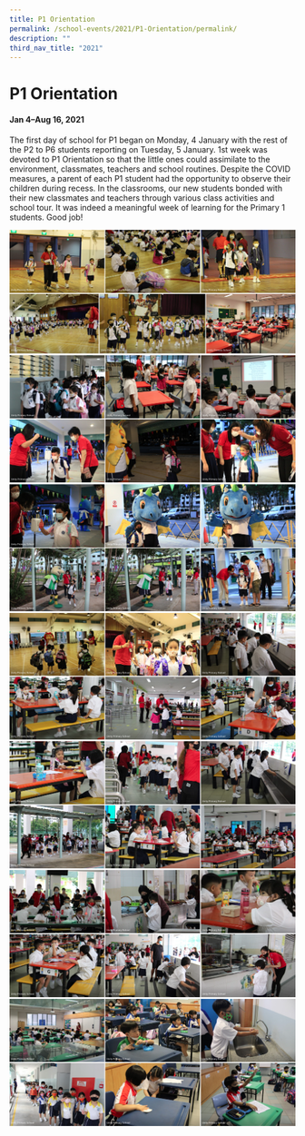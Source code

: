 ```yaml
---
title: P1 Orientation
permalink: /school-events/2021/P1-Orientation/permalink/
description: ""
third_nav_title: "2021"
---
```

# P1 Orientation

#### Jan 4–Aug 16, 2021

The first day of school for P1 began on Monday, 4 January with the rest of the P2 to P6 students reporting on Tuesday, 5 January. 1st week was devoted to P1 Orientation so that the little ones could assimilate to the environment, classmates, teachers and school routines. Despite the COVID measures, a parent of each P1 student had the opportunity to observe their children during recess. In the classrooms, our new students bonded with their new classmates and teachers through various class activities and school tour. It was indeed a meaningful week of learning for the Primary 1 students. Good job!

![](/images/P1Orientation.png)
![](/images/P1Orientation2.png)
![](/images/P1Orientation3.png)
![](/images/P1Orientation4.png)
![](/images/P1Orientation5.png)
![](/images/P1Orientation6.png)
![](/images/P1Orientation7.png)
